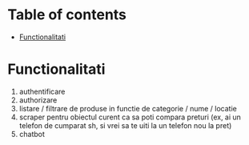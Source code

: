 # Table of contents
<!--toc:start-->
- [Functionalitati](#functionalitati)
<!--toc:end-->
# Functionalitati

1) authentificare
2) authorizare
3) listare / filtrare de produse in functie de categorie / nume / locatie
4) scraper pentru obiectul curent ca sa poti compara preturi (ex, ai un telefon de cumparat sh, si vrei sa te uiti la un telefon nou la pret)
5) chatbot
